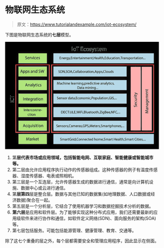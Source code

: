 # 物联网生态系统

> 原文：<https://www.tutorialandexample.com/iot-ecosystem/>

下图是物联网生态系统的**七层**模型。

![IoT Ecosystem](img/ba89da3ac8bca969505edb5235208122.png)

1.  第**层代表市场或应用领域，包括智能电网、互联家庭、智能健康或智能城市等。**
2.  第二层由允许应用程序执行动作的传感器组成。这种传感器的例子有温度传感器、湿度传感器、电表或照相机。
3.  第三层是一个互连层，允许传感器生成的数据进行通信，通常是向计算机设施、数据中心或云进行通信。
4.  第**层第四**层是整合层。数据与其他已知的数据集(如地理数据、人口数据或经济数据)聚合在一起。
5.  第五层是一个分析层，它结合了使用机器学习和数据挖掘技术分析的数据。
6.  **第六层**是应用和软件层。为了能够实现这种分布式应用，我们还需要最新的应用级软件来进行协作和通信，如软件定义网络(SDN)、面向服务的架构(SOA)等。
7.  第七层包括服务。可能包括能源管理、健康管理、教育、交通等。

除了这七个重叠的层之外，每个层都需要安全和管理应用程序，因此显示在侧面。